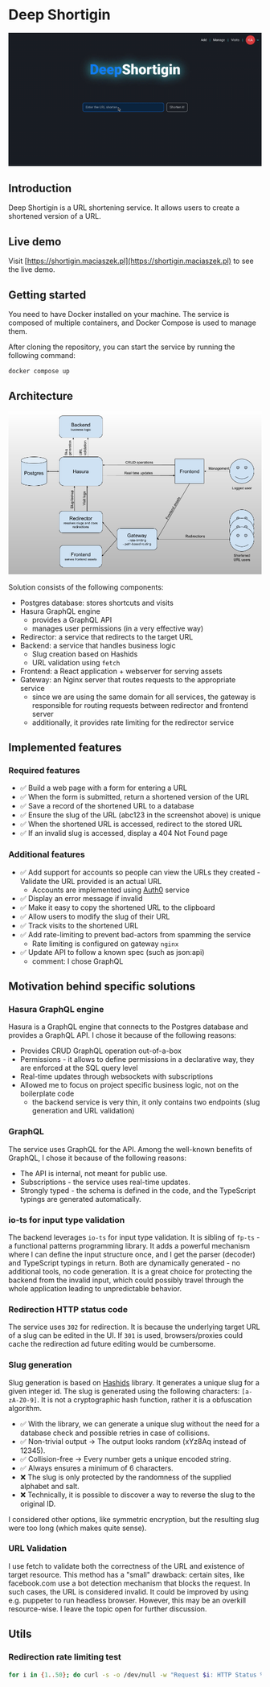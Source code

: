 # Deep Shortigin

![Demo](docs/demo.gif "Demo")

## Introduction

Deep Shortigin is a URL shortening service. It allows users to create a shortened version of a URL.

## Live demo

Visit [https://shortigin.maciaszek.pl](https://shortigin.maciaszek.pl) to see the live demo.

## Getting started

You need to have Docker installed on your machine. The service is composed of multiple containers, and Docker Compose is used to manage them.

After cloning the repository, you can start the service by running the following command:

```bash
docker compose up
```

## Architecture

![Architecture](docs/architecture.png "Architecture")

Solution consists of the following components:
- Postgres database: stores shortcuts and visits
- Hasura GraphQL engine
  - provides a GraphQL API
  - manages user permissions (in a very effective way)
- Redirector: a service that redirects to the target URL
- Backend: a service that handles business logic
  - Slug creation based on Hashids
  - URL validation using `fetch`
- Frontend: a React application + webserver for serving assets
- Gateway: an Nginx server that routes requests to the appropriate service
  - since we are using the same domain for all services, the gateway is responsible for routing requests between redirector and frontend server
  - additionally, it provides rate limiting for the redirector service

## Implemented features

### Required features

- ✅ Build a web page with a form for entering a URL
- ✅ When the form is submitted, return a shortened version of the URL
- ✅ Save a record of the shortened URL to a database
- ✅ Ensure the slug of the URL (abc123 in the screenshot above) is unique
- ✅ When the shortened URL is accessed, redirect to the stored URL
- ✅ If an invalid slug is accessed, display a 404 Not Found page

### Additional features

- ✅ Add support for accounts so people can view the URLs they created - Validate the URL provided is an actual URL
  - Accounts are implemented using [Auth0](https://auth0.com) service
- ✅ Display an error message if invalid
- ✅ Make it easy to copy the shortened URL to the clipboard
- ✅ Allow users to modify the slug of their URL
- ✅ Track visits to the shortened URL
- ✅ Add rate-limiting to prevent bad-actors from spamming the service
  - Rate limiting is configured on gateway `nginx`
- ✅ Update API to follow a known spec (such as json:api)
  - comment: I chose GraphQL

## Motivation behind specific solutions

### Hasura GraphQL engine

Hasura is a GraphQL engine that connects to the Postgres database and provides a GraphQL API. I chose it because of the following reasons:

- Provides CRUD GraphQL operation out-of-a-box
- Permissions - it allows to define permissions in a declarative way, they are enforced at the SQL query level
- Real-time updates through websockets with subscriptions
- Allowed me to focus on project specific business logic, not on the boilerplate code
  - the backend service is very thin, it only contains two endpoints (slug generation and URL validation)

### GraphQL

The service uses GraphQL for the API. Among the well-known benefits of GraphQL, I chose it because of the following reasons:

- The API is internal, not meant for public use.
- Subscriptions - the service uses real-time updates.
- Strongly typed - the schema is defined in the code, and the TypeScript typings are generated automatically.


### io-ts for input type validation

The backend leverages `io-ts` for input type validation. It is sibling of `fp-ts` - a functional patterns programming library. It adds a powerful mechanism where I can define the input structure once, and I get the parser (decoder) and TypeScript typings in return. Both are dynamically generated - no additional tools, no code generation. It is a great choice for protecting the backend from the invalid input, which could possibly travel through the whole application leading to unpredictable behavior.

### Redirection HTTP status code

The service uses `302` for redirection. It is because the underlying target URL of a slug can be edited in the UI. If `301` is used, browsers/proxies could cache the redirection ad future editing would be cumbersome.

### Slug generation

Slug generation is based on [Hashids](https://www.npmjs.com/package/hashids) library. It generates a unique slug for a given integer id. The slug is generated using the following characters: `[a-zA-Z0-9]`.
It is not a cryptographic hash function, rather it is a obfuscation algorithm. 

- ✅ With the library, we can generate a unique slug without the need for a database check and possible retries in case of collisions.
- ✅ Non-trivial output → The output looks random (xYz8Aq instead of 12345).
- ✅ Collision-free → Every number gets a unique encoded string.
- ✅ Always ensures a minimum of 6 characters.
- ❌ The slug is only protected by the randomness of the supplied alphabet and salt.
- ❌ Technically, it is possible to discover a way to reverse the slug to the original ID.

I considered other options, like symmetric encryption, but the resulting slug were too long (which makes quite sense).


### URL Validation

I use fetch to validate both the correctness of the URL and existence of target resource. This method has a "small" drawback: certain sites, like facebook.com use a bot detection mechanism that blocks the request. In such cases, the URL is considered invalid. It could be improved by using e.g. puppeter to run headless browser. However, this may be an overkill resource-wise. I leave the topic open for further discussion.

## Utils

### Redirection rate limiting test

```bash
for i in {1..50}; do curl -s -o /dev/null -w "Request $i: HTTP Status %{http_code}\n" http://localhost:4050/rpvjp3; done
```
